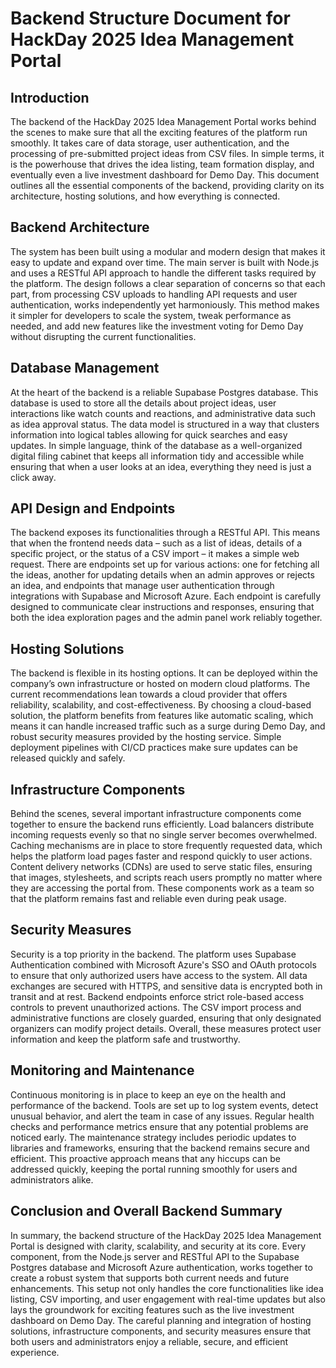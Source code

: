 # Backend Structure Document for HackDay 2025 Idea Management Portal

## Introduction
The backend of the HackDay 2025 Idea Management Portal works behind the scenes to make sure that all the exciting features of the platform run smoothly. It takes care of data storage, user authentication, and the processing of pre-submitted project ideas from CSV files. In simple terms, it is the powerhouse that drives the idea listing, team formation display, and eventually even a live investment dashboard for Demo Day. This document outlines all the essential components of the backend, providing clarity on its architecture, hosting solutions, and how everything is connected.

## Backend Architecture
The system has been built using a modular and modern design that makes it easy to update and expand over time. The main server is built with Node.js and uses a RESTful API approach to handle the different tasks required by the platform. The design follows a clear separation of concerns so that each part, from processing CSV uploads to handling API requests and user authentication, works independently yet harmoniously. This method makes it simpler for developers to scale the system, tweak performance as needed, and add new features like the investment voting for Demo Day without disrupting the current functionalities.

## Database Management
At the heart of the backend is a reliable Supabase Postgres database. This database is used to store all the details about project ideas, user interactions like watch counts and reactions, and administrative data such as idea approval status. The data model is structured in a way that clusters information into logical tables allowing for quick searches and easy updates. In simple language, think of the database as a well-organized digital filing cabinet that keeps all information tidy and accessible while ensuring that when a user looks at an idea, everything they need is just a click away.

## API Design and Endpoints
The backend exposes its functionalities through a RESTful API. This means that when the frontend needs data – such as a list of ideas, details of a specific project, or the status of a CSV import – it makes a simple web request. There are endpoints set up for various actions: one for fetching all the ideas, another for updating details when an admin approves or rejects an idea, and endpoints that manage user authentication through integrations with Supabase and Microsoft Azure. Each endpoint is carefully designed to communicate clear instructions and responses, ensuring that both the idea exploration pages and the admin panel work reliably together.

## Hosting Solutions
The backend is flexible in its hosting options. It can be deployed within the company’s own infrastructure or hosted on modern cloud platforms. The current recommendations lean towards a cloud provider that offers reliability, scalability, and cost-effectiveness. By choosing a cloud-based solution, the platform benefits from features like automatic scaling, which means it can handle increased traffic such as a surge during Demo Day, and robust security measures provided by the hosting service. Simple deployment pipelines with CI/CD practices make sure updates can be released quickly and safely.

## Infrastructure Components
Behind the scenes, several important infrastructure components come together to ensure the backend runs efficiently. Load balancers distribute incoming requests evenly so that no single server becomes overwhelmed. Caching mechanisms are in place to store frequently requested data, which helps the platform load pages faster and respond quickly to user actions. Content delivery networks (CDNs) are used to serve static files, ensuring that images, stylesheets, and scripts reach users promptly no matter where they are accessing the portal from. These components work as a team so that the platform remains fast and reliable even during peak usage.

## Security Measures
Security is a top priority in the backend. The platform uses Supabase Authentication combined with Microsoft Azure's SSO and OAuth protocols to ensure that only authorized users have access to the system. All data exchanges are secured with HTTPS, and sensitive data is encrypted both in transit and at rest. Backend endpoints enforce strict role-based access controls to prevent unauthorized actions. The CSV import process and administrative functions are closely guarded, ensuring that only designated organizers can modify project details. Overall, these measures protect user information and keep the platform safe and trustworthy.

## Monitoring and Maintenance
Continuous monitoring is in place to keep an eye on the health and performance of the backend. Tools are set up to log system events, detect unusual behavior, and alert the team in case of any issues. Regular health checks and performance metrics ensure that any potential problems are noticed early. The maintenance strategy includes periodic updates to libraries and frameworks, ensuring that the backend remains secure and efficient. This proactive approach means that any hiccups can be addressed quickly, keeping the portal running smoothly for users and administrators alike.

## Conclusion and Overall Backend Summary
In summary, the backend structure of the HackDay 2025 Idea Management Portal is designed with clarity, scalability, and security at its core. Every component, from the Node.js server and RESTful API to the Supabase Postgres database and Microsoft Azure authentication, works together to create a robust system that supports both current needs and future enhancements. This setup not only handles the core functionalities like idea listing, CSV importing, and user engagement with real-time updates but also lays the groundwork for exciting features such as the live investment dashboard on Demo Day. The careful planning and integration of hosting solutions, infrastructure components, and security measures ensure that both users and administrators enjoy a reliable, secure, and efficient experience.